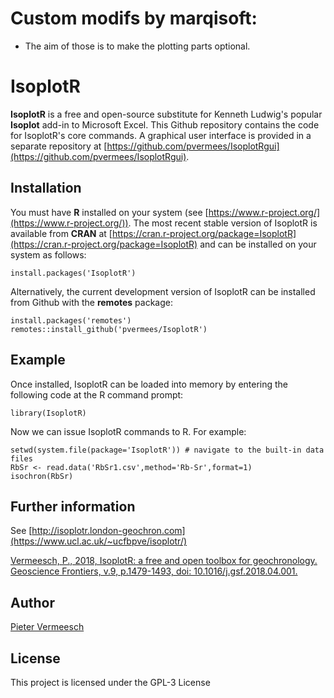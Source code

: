 # Custom modifs by marqisoft:
- The aim of those is to make the plotting parts optional.

# IsoplotR

**IsoplotR** is a free and open-source substitute for Kenneth Ludwig's
popular **Isoplot** add-in to Microsoft Excel.  This Github repository
contains the code for IsoplotR's core commands. A graphical user
interface is provided in a separate repository at
[https://github.com/pvermees/IsoplotRgui](https://github.com/pvermees/IsoplotRgui).

## Installation

You must have **R** installed on your system (see
[https://www.r-project.org/](https://www.r-project.org/)). The most
recent stable version of IsoplotR is available from **CRAN** at
[https://cran.r-project.org/package=IsoplotR](https://cran.r-project.org/package=IsoplotR)
and can be installed on your system as follows:

```
install.packages('IsoplotR')
```

Alternatively, the current development version of IsoplotR can be installed from Github with the **remotes** package:

```
install.packages('remotes')
remotes::install_github('pvermees/IsoplotR')
```

## Example

Once installed, IsoplotR can be loaded into memory by entering the following code at the R command prompt:

```
library(IsoplotR)
```

Now we can issue IsoplotR commands to R. For example:

```
setwd(system.file(package='IsoplotR')) # navigate to the built-in data files
RbSr <- read.data('RbSr1.csv',method='Rb-Sr',format=1)  
isochron(RbSr)
```

## Further information

See [http://isoplotr.london-geochron.com](https://www.ucl.ac.uk/~ucfbpve/isoplotr/)

[Vermeesch, P., 2018, IsoplotR: a free and open toolbox for
geochronology. Geoscience Frontiers, v.9, p.1479-1493, doi:
10.1016/j.gsf.2018.04.001.](https://www.ucl.ac.uk/~ucfbpve/papers/VermeeschGSF2018/)

## Author

[Pieter Vermeesch](https://www.ucl.ac.uk/~ucfbpve/)

## License

This project is licensed under the GPL-3 License
